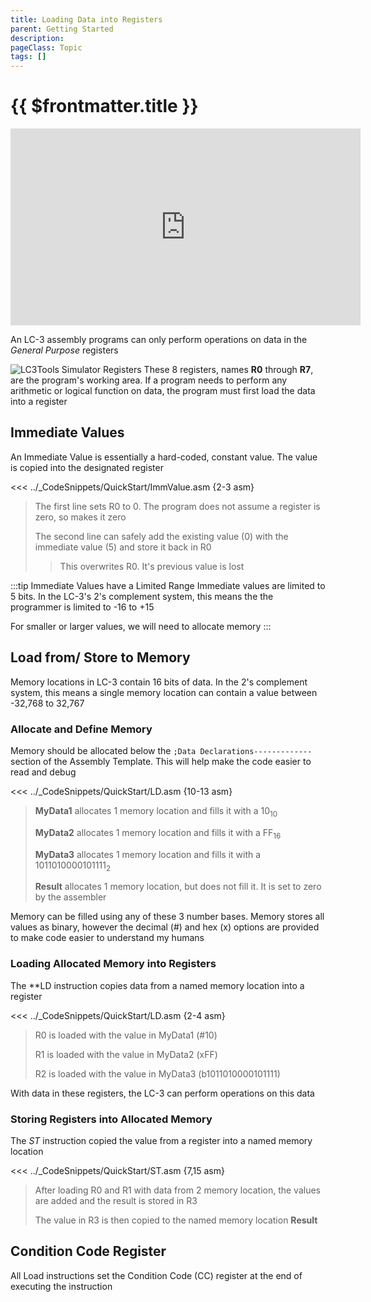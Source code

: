 ```yaml
---
title: Loading Data into Registers
parent: Getting Started
description: 
pageClass: Topic
tags: []
---
```


# {{ $frontmatter.title }}

<div class="iframe-responsive">
<iframe width="560" height="315" src="https://www.youtube.com/embed/aY8B3KnanMo" title="YouTube video player" frameborder="0" allow="accelerometer; autoplay; clipboard-write; encrypted-media; gyroscope; picture-in-picture; web-share" allowfullscreen></iframe>
</div>

An LC-3 assembly programs can only perform operations on data in the *General Purpose* registers

![LC3Tools Simulator Registers](/images/LC3/LC3Tools_Simulator_Registers.png)
These 8 registers, names **R0** through **R7**, are the program's working area. If a program needs to perform any arithmetic or logical function on data, the program must first load the data into a register

## Immediate Values
An Immediate Value is essentially a hard-coded, constant value. The value is copied into the designated register

<<< ../_CodeSnippets/QuickStart/ImmValue.asm {2-3 asm}

> The first line sets R0 to 0. The program does not assume a register is zero, so makes it zero
> 
>The second line can safely add the existing value (0) with the immediate value (5) and store it back in R0
>>This overwrites R0. It's previous value is lost

:::tip Immediate Values have a Limited Range
Immediate values are limited to 5 bits. In the LC-3's 2's complement system, this means the the programmer is limited to -16 to +15

For smaller or larger values, we will need to allocate memory
:::

## Load from/ Store to Memory
Memory locations in LC-3 contain 16 bits of data. In the 2's complement system, this means a single memory location can contain a value between -32,768 to 32,767

### Allocate and Define Memory
Memory should be allocated below the ```;Data Declarations-------------``` section of the Assembly Template. This will help make the code easier to read and debug

<<< ../_CodeSnippets/QuickStart/LD.asm {10-13 asm}

> **MyData1** allocates 1 memory location and fills it with a 10<sub>10</sub>
>
> **MyData2** allocates 1 memory location and fills it with a FF<sub>16</sub>
>
> **MyData3** allocates 1 memory location and fills it with a 1011010000101111<sub>2</sub>
>
> **Result** allocates 1 memory location, but does not fill it. It is set to zero by the assembler

Memory can be filled using any of these 3 number bases. Memory stores all values as binary, however the decimal (#) and hex (x) options are provided to make code easier to understand my humans

### Loading Allocated Memory into Registers

The **LD instruction copies data from a named memory location into a register

<<< ../_CodeSnippets/QuickStart/LD.asm {2-4 asm}

>R0 is loaded with the value in MyData1 (#10)
>
>R1 is loaded with the value in MyData2 (xFF)
>
>R2 is loaded with the value in MyData3 (b1011010000101111)

With data in these registers, the LC-3 can perform operations on this data

### Storing Registers into Allocated Memory

The *ST* instruction copied the value from a register into a named memory location

<<< ../_CodeSnippets/QuickStart/ST.asm {7,15 asm}

>After loading R0 and R1 with data from 2 memory location, the values are added and the result is stored in R3
>
>The value in R3 is then copied to the named memory location **Result**

## Condition Code Register

All Load instructions set the Condition Code (CC) register at the end of executing the instruction

<!-- @include: @/TextSnippets/LC3/CCRegister.md -->